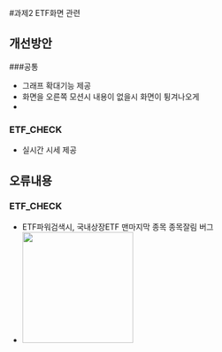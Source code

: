 #과제2 ETF화면 관련

## 개선방안

###공통

- 그래프 확대기능 제공
- 화면을 오른쪽 모션시 내용이 없을시 화면이 튕겨나오게
- 
### ETF_CHECK

- 실시간 시세 제공

## 오류내용

### ETF_CHECK

 - ETF파워검색시, 국내상장ETF 맨마지막 종목 종목잘림 버그  
 - <img src="https://github.com/gom626/ksc_ojt_2023/blob/patch-5/%EA%B3%BC%EC%A0%9C/2%EC%A1%B0/%EA%B3%BC%EC%A0%9C2_QA/IMG_1926.PNG" width="200px" height="200px">
